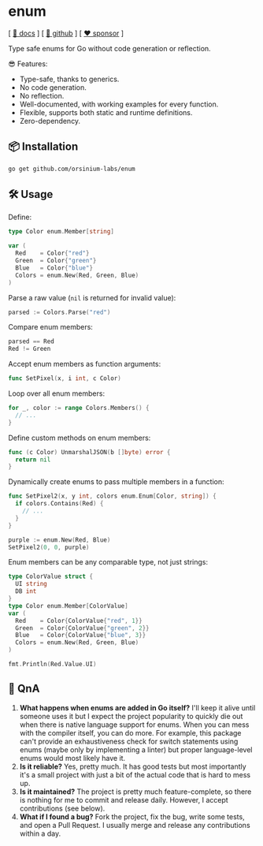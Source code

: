 # enum

[ [📄 docs](https://pkg.go.dev/github.com/orsinium-labs/enum) ] [ [🐙 github](https://github.com/orsinium-labs/enum) ] [ [❤️ sponsor](https://github.com/sponsors/orsinium) ]

Type safe enums for Go without code generation or reflection.

😎 Features:

* Type-safe, thanks to generics.
* No code generation.
* No reflection.
* Well-documented, with working examples for every function.
* Flexible, supports both static and runtime definitions.
* Zero-dependency.

## 📦 Installation

```bash
go get github.com/orsinium-labs/enum
```

## 🛠️ Usage

Define:

```go
type Color enum.Member[string]

var (
  Red    = Color{"red"}
  Green  = Color{"green"}
  Blue   = Color{"blue"}
  Colors = enum.New(Red, Green, Blue)
)
```

Parse a raw value (`nil` is returned for invalid value):

```go
parsed := Colors.Parse("red")
```

Compare enum members:

```go
parsed == Red
Red != Green
```

Accept enum members as function arguments:

```go
func SetPixel(x, i int, c Color)
```

Loop over all enum members:

```go
for _, color := range Colors.Members() {
  // ...
}
```

Define custom methods on enum members:

```go
func (c Color) UnmarshalJSON(b []byte) error {
  return nil
}
```

Dynamically create enums to pass multiple members in a function:

```go
func SetPixel2(x, y int, colors enum.Enum[Color, string]) {
  if colors.Contains(Red) {
    // ...
  }
}

purple := enum.New(Red, Blue)
SetPixel2(0, 0, purple)
```

Enum members can be any comparable type, not just strings:

```go
type ColorValue struct {
  UI string
  DB int
}
type Color enum.Member[ColorValue]
var (
  Red    = Color{ColorValue{"red", 1}}
  Green  = Color{ColorValue{"green", 2}}
  Blue   = Color{ColorValue{"blue", 3}}
  Colors = enum.New(Red, Green, Blue)
)

fmt.Println(Red.Value.UI)
```

## 🤔 QnA

1. **What happens when enums are added in Go itself?** I'll keep it alive until someone uses it but I expect the project popularity to quickly die out when there is native language support for enums. When you can mess with the compiler itself, you can do more. For example, this package can't provide an exhaustiveness check for switch statements using enums (maybe only by implementing a linter) but proper language-level enums would most likely have it.
1. **Is it reliable?** Yes, pretty much. It has good tests but most importantly it's a small project with just a bit of the actual code that is hard to mess up.
1. **Is it maintained?** The project is pretty much feature-complete, so there is nothing for me to commit and release daily. However, I accept contributions (see below).
1. **What if I found a bug?** Fork the project, fix the bug, write some tests, and open a Pull Request. I usually merge and release any contributions within a day.

